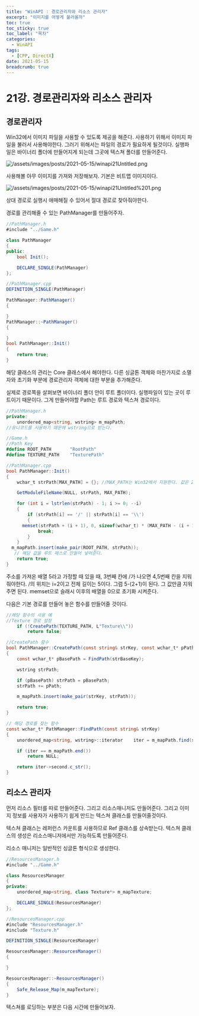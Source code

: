 ```yaml
---
title: "WinAPI : 경로관리자와 리소스 관리자"
excerpt: "이미지를 어떻게 불러올까"
toc: true
toc_sticky: true
toc_label: "목차"
categories:
  - WinAPI
tags:
  - [CPP, DirectX]
date: 2021-05-15
breadcrumb: true
---
```




# 21강. 경로관리자와 리소스 관리자

## 경로관리자

Win32에서 이미지 파일을 사용할 수 있도록 제공을 해준다. 사용하기 위해서 이미지 파일을 불러서 사용해야한다. 그러기 위해서는 파일의 경로가 필요하게 될것이다. 실행파일은 바이너리 폴더에 만들어지게 되는데 그곳에 텍스쳐 폴더를 만들어준다.

![/assets/images/posts/2021-05-15/winapi21Untitled.png](/assets/images/posts/2021-05-15/winapi21/Untitled.png)

사용해볼 아무 이미지를 가져와 저장해보자. 기본은 비트맵 이미지이다.

![/assets/images/posts/2021-05-15/winapi21Untitled%201.png](/assets/images/posts/2021-05-15/winapi21/Untitled%201.png)

상대 경로로 실행시 애매해질 수 있어서 절대 경로로 찾아줘야한다.

경로를 관리해줄 수 있는 PathManager를 만들어주자.

```csharp
//PathManager.h
#include "../Game.h"

class PathManager
{
public:
	bool Init();

	DECLARE_SINGLE(PathManager)
};

//PathManager.cpp
DEFINITION_SINGLE(PathManager)

PathManager::PathManager()
{

}
PathManager::~PathManager()
{

}
bool PathManager::Init()
{
	return true;
}
```

해당 클래스의 관리는 Core 클래스에서 해야한다. 다른 싱글톤 객체와 마찬가지로 소멸자와 초기화 부분에 경로관리자 객체에 대한 부분을 추가해준다.

실제로 경로쪽을 살펴보면 바이너리 폴더 안이 루트 폴더이다. 실행파일이 있는 곳이 루트이기 때문이다. 그게 만들어야할 Path는 루트 경로와 텍스쳐 경로이다.

```csharp
//PathManager.h
private:
	unordered_map<string, wstring> m_mapPath;
//유니코드를 사용하기 때문에 wstring으로 받는다.
```

```csharp
//Game.h
//Path Key
#define ROOT_PATH		"RootPath"
#define TEXTURE_PATH	"TexturePath"
```

```csharp
//PathManager.cpp
bool PathManager::Init()
{
	wchar_t strPath[MAX_PATH] = {}; //MAX_PATH는 Win32에서 지원한다. 값은 260.

	GetModuleFileName(NULL, strPath, MAX_PATH);

	for (int i = lstrlen(strPath) - 1; i >= 0; --i)
	{
		if (strPath[i] == '/' || strPath[i] == '\\')
		{
      memset(strPath + (i + 1), 0, sizeof(wchar_t) * (MAX_PATH - (i + 1)));
			break;
		}
	}
  m_mapPath.insert(make_pair(ROOT_PATH, strPath));
   // 해당 값을 루트 패스로 만들어 넣어준다.
	return true;
}
```

주소를 가져온 배열 5라고 가정할 때 있을 때, 3번째 칸에 /가 나오면 4,5번째 칸을 지워줘야한다. /의 위치는 i=2이고  전체 길이는 5이다. 그럼 5-(2+1)이 된다. 그 값만큼 지워주면 된다.  memset으로 슬래시 이후의 배열을 0으로 초기화 시켜준다.

다음은 기본 경로를 만들어 놓은 함수를 만들어줄 것이다.

```csharp
//해당 함수의 사용 예
//Texture 경로 설정
	if (!CreatePath(TEXTURE_PATH, L"Texture\\"))
		return false;

//CreatePath 함수
bool PathManager::CreatePath(const string& strKey, const wchar_t* pPath, const string& strBaseKey)
{
	const wchar_t* pBasePath = FindPath(strBaseKey);

	wstring strPath;

	if (pBasePath) strPath = pBasePath;
	strPath += pPath;

	m_mapPath.insert(make_pair(strKey, strPath));

	return true;
}

// 해당 경로를 찾는 함수
const wchar_t* PathManager::FindPath(const string& strKey)
{
	unordered_map<string, wstring>::iterator	iter = m_mapPath.find(strKey);

	if (iter == m_mapPath.end())
		return NULL;

	return iter->second.c_str();
}
```

## 리소스 관리자

먼저 리소스 필터를 따로 만들어준다. 그리고 리소스매니저도 만들어준다. 그리고 이미지 정보를 사용자가 사용하기 쉽게 만드는 텍스쳐 클래스를 만들어줄것이다. 

텍스쳐 클래스는 레퍼런스 카운트를 사용하므로 Ref 클래스를 상속받는다. 텍스쳐 클래스의 생성은 리소스매니저에서만 가능하도록 만들어준다.

리소스 매니저는 일반적인 싱글톤 형식으로 생성한다.

```csharp
//ResourcesManager.h
#include "../Game.h"

class ResourcesManager
{
private:
	unordered_map<string, class Texture*> m_mapTexture;

	DECLARE_SINGLE(ResourcesManager)
};

//ResourcesManager.cpp
#include "ResourcesManager.h"
#include "Texture.h"

DEFINITION_SINGLE(ResourcesManager)

ResourcesManager::ResourcesManager()
{

}

ResourcesManager::~ResourcesManager()
{
	Safe_Release_Map(m_mapTexture);
}
```

텍스쳐를 로딩하는 부분은 다음 시간에 만들어보자.